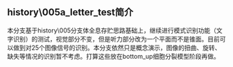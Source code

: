 ﻿## history\005a_letter_test简介
本分支基于history\005分支体全息存贮思路基础上，继续进行模式识别功能（文字识别）的测试，视觉部分不变，但是听力部分改为一个平面而不是锥面。目前可以做到对25个图像信号的识别。本分支依然只是概念演示，图像的扭曲、旋转、缺失等情况的识别暂不考虑。打算这些放在bottom_up细胞分裂模型阶段再做。

